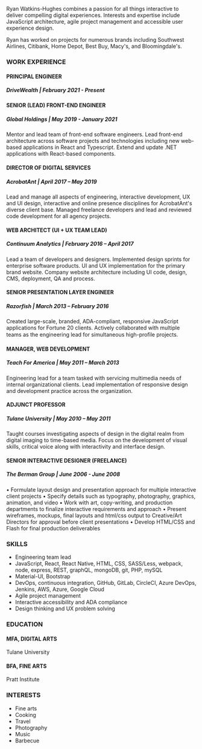 Ryan Watkins-Hughes combines a passion for all things interactive to deliver compelling digital experiences. Interests and expertise include JavaScript architecture, agile project management and accessible user experience design.

Ryan has worked on projects for numerous brands including Southwest Airlines, Citibank, Home Depot, Best Buy, Macy's, and Bloomingdale's.

### WORK EXPERIENCE
#### PRINCIPAL ENGINEER
##### DriveWealth | February 2021 - Present

#### SENIOR (LEAD) FRONT-END ENGINEER
##### Global Holdings   |   May 2019 - January 2021

Mentor and lead team of front-end software engineers. Lead front-end architecture across software projects and technologies including new web-based applications in React and Typescript. Extend and update .NET applications with React-based components.

#### DIRECTOR OF DIGITAL SERVICES
##### AcrobatAnt   |   April 2017 – May 2019

Lead and manage all aspects of engineering, interactive development, UX and UI design, interactive and online presence disciplines for AcrobatAnt's diverse client base. Managed freelance developers and lead and reviewed code development for all agency projects.

#### WEB ARCHITECT (UI + UX TEAM LEAD)
##### Continuum Analytics   |   February 2016 – April 2017

Lead a team of developers and designers. Implemented design sprints for enterprise software products. UI and UX implementation for the primary brand website. Company website architecture including UI code, design, CMS, deployment, QA and process.

#### SENIOR PRESENTATION LAYER ENGINEER
##### Razorfish  |  March 2013 – February 2016 

Created large-scale, branded, ADA-compliant, responsive JavaScript applications for Fortune 20 clients. Actively collaborated with multiple teams as the engineering lead for simultaneous high-proﬁle projects.

#### MANAGER, WEB DEVELOPMENT
##### Teach For America  |  May 2011 – March 2013 

Engineering lead for a team tasked with servicing multimedia needs of internal organizational clients. Lead implementation of responsive design and development practice across the organization.

#### ADJUNCT PROFESSOR
##### Tulane University  |  May 2010 – May 2011 

Taught courses investigating aspects of design in the digital realm from digital imaging to time-based media. Focus on the development of visual skills, critical voice along with interactivity and interface design.

#### SENIOR INTERACTIVE DESIGNER (FREELANCE)
##### The Berman Group | June 2006 - June 2008

• Formulate layout design and presentation approach for multiple interactive client projects
• Specify details such as typography, photography, graphics, animation, and video
• Work with art, copy-writing, and production departments to finalize interactive requirements and approach
• Present wireframes, mockups, final layouts and html/css output to Creative/Art Directors for approval before client presentations
• Develop HTML/CSS and Flash for final production deliverables


### SKILLS
- Engineering team lead
- JavaScript, React, React Native, HTML, CSS, SASS/Less, webpack, node, express, REST, graphQL, mongoDB, git, PHP, mySQL
- Material-UI, Bootstrap
- DevOps, continuous integration, GitHub, GitLab, CircleCI, Azure DevOps, Jenkins, AWS, Azure, Google Cloud
- Agile project management
- Interactive accessibility and ADA compliance
- Design thinking and UX problem solving


### EDUCATION
#### MFA, DIGITAL ARTS
Tulane University

#### BFA, FINE ARTS
Pratt Institute

### INTERESTS
- Fine arts
- Cooking
- Travel
- Photography
- Music
- Barbecue


